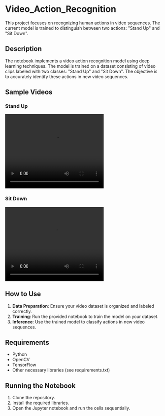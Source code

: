 # Video_Action_Recognition
This project focuses on recognizing human actions in video sequences. The current model is trained to distinguish between two actions: "Stand Up" and "Sit Down".

## Description

The notebook implements a video action recognition model using deep learning techniques. The model is trained on a dataset consisting of video clips labeled with two classes: "Stand Up" and "Sit Down". The objective is to accurately identify these actions in new video sequences.

## Sample Videos

### Stand Up

<video width="320" height="240" controls>
  <source src="/Video_Action_Recognition_\dataset_action_split\test\Stand up\video_85.avi" type="video/avi">
  Your browser does not support the video tag.
</video>

### Sit Down

<video width="320" height="240" controls>
  <source src="/Video_Action_Recognition_\dataset_action_split\test\Sit down\video_7.avi" type="video/avi">
  Your browser does not support the video tag.
</video>

## How to Use

1. **Data Preparation**: Ensure your video dataset is organized and labeled correctly.
2. **Training**: Run the provided notebook to train the model on your dataset.
3. **Inference**: Use the trained model to classify actions in new video sequences.

## Requirements

- Python
- OpenCV
- TensorFlow
- Other necessary libraries (see requirements.txt)

## Running the Notebook

1. Clone the repository.
2. Install the required libraries.
3. Open the Jupyter notebook and run the cells sequentially.


